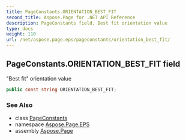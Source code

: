 ```yaml
---
title: PageConstants.ORIENTATION_BEST_FIT
second_title: Aspose.Page for .NET API Reference
description: PageConstants field. Best fit orientation value
type: docs
weight: 110
url: /net/aspose.page.eps/pageconstants/orientation_best_fit/
---
```

## PageConstants.ORIENTATION_BEST_FIT field

"Best fit" orientation value

```csharp
public const string ORIENTATION_BEST_FIT;
```

### See Also

* class [PageConstants](../)
* namespace [Aspose.Page.EPS](../../pageconstants/)
* assembly [Aspose.Page](../../../)


